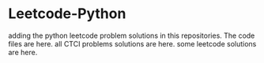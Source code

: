 # Leetcode-Python
adding the python leetcode problem solutions in this repositories. 
The code files are here.
all CTCI problems solutions are here.
some leetcode solutions are here.





















































































































































































































































































































































































































































































































































































































































































































































